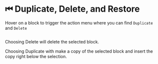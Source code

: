# ⏮ Duplicate, Delete, and Restore

Hover on a block to trigger the action menu where you can find `Duplicate` and `Delete`

<figure><img src="../../.gitbook/assets/image (23).png" alt=""><figcaption></figcaption></figure>

Choosing Delete will delete the selected block.&#x20;

Choosing Duplicate with make a copy of the selected block and insert the copy right below the selection.
